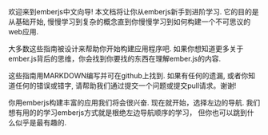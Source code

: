 欢迎来到emberjs中文向导! 本文档将让你从emberjs新手到进阶学习. 它的目的是从基础开始, 慢慢学习到复杂的概念直到你慢慢学习到如何构建一个不可思议的web应用.

大多数这些指南被设计来帮助你开始构建应用程序吧. 如果你想知道更多关于ember.js背后的思维，你会找到你要找的东西在理解ember.js的内容.

这些指南用MARKDOWN编写并可在github上找到. 如果有任何的遗漏, 或者你知道任何的错误或错字, 请帮助我们通过提交一个问题或提交pull请求。谢谢!

你用emberjs构建丰富的应用我们将会很兴奋. 现在就开始，选择左边的导航. 我们想有用的的学习emberjs方式就是根绝左边导航顺序的学习， 但你也可以跳到什么似乎是最有趣的.